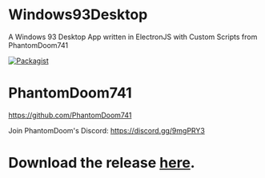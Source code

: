 # Windows93Desktop
A Windows 93 Desktop App written in ElectronJS with Custom Scripts from PhantomDoom741

[![Packagist](https://img.shields.io/packagist/dt/doctrine/orm.svg?style=for-the-badge)](https://github.com/Samyocord/Windows93Desktop)




# PhantomDoom741
https://github.com/PhantomDoom741

Join PhantomDoom's Discord: https://discord.gg/9mgPRY3

# Download the release [here](https://github.com/Samyocord/Windows93Desktop/releases).
